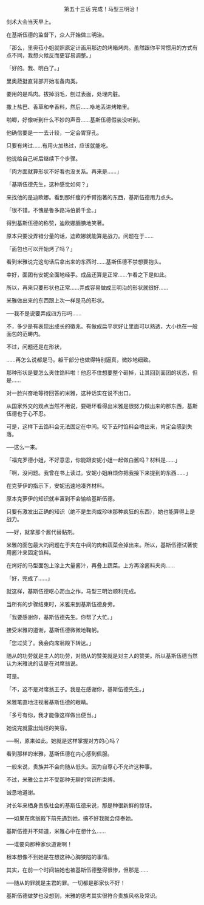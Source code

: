 <p align="center">第五十三话 完成！马型三明治！</p>

剑术大会当天早上。

在基斯伍德的监督下，众人开始做三明治。

「那么，里奥菈小姐就照原定计画用那边的烤箱烤肉。虽然跟你平常惯用的方式有点不同，我想火候反而更容易调整。」

「好的。我、明白了。」

里奥菈挺直背部开始准备肉类。

要用的是鸡肉。拔掉羽毛，刨过表面，处理内脏。

撒上盐巴、香草和辛香料，然后……咻地丢进烤箱里。

啪唧，好像听到什么不妙的声音……基斯伍德假装没听到。

他确信要是一一去计较，一定会胃穿孔。

只要有烤过……有用火加热过，应该就能吃。

他说给自己听后继续下个步骤。

「肉方面就算形状不好看也没关系。再来是……」

「基斯伍德先生，这种感觉如何？」

来找他的是迪欧娜。看到那纤瘦的手臂抱著的东西，基斯伍德用力点头。

「很不错。不愧是鲁多路冯伯爵千金。」

得到基斯伍德的称赞，迪欧娜腼腆地笑著。

原本只要没弄错分量的话，迪欧娜就能算是战力。问题在于……

「面包也可以开始烤了吗？」

看到米雅说完这句话后拿出来的东西时……基斯伍德不禁想要抱头。

幸好，面团有安妮全面地经手。成品还算是正常……乍看之下是如此。

所以，再来只要形状也正常……弄成容易做成三明治的形状就很好……

米雅做出来的东西跟上次一样是马的形状。

──我不是说要弄成四方形吗……

不，多少是有表现出成长的徵兆。有做成扁平状好让里面可以熟透，大小也在一般面包的范畴内。

不过，问题还是在形状，

……再怎么说都是马。躯干部分也做得特别逼真，微妙地细致。

那种形状是要怎么夹住馅料啦！他忍不住想要整个砸掉，让其回到面团的状态，但是……

对一脸兴奋地等待回答的米雅，这种话实在说不出口。

从国家外交的观点当然不用说，要砸坏看得出米雅是很努力做出来的那东西，基斯伍德也于心不忍。

可是，这样下去馅料会无法固定在中间。咬下去时馅料会喷出来，肯定会感到失落。

──这么一来。

「福克罗德小姐，不好意思，你能跟安妮小姐一起做白酱吗？材料是……」

「啊，没问题。我曾在书上读过。安妮小姐麻烦你把我接下来提到的东西……」

在克萝伊的指示下，安妮迅速地凑齐材料。

原本克萝伊的知识就丰富到不会输给基斯伍德。

只要有激发出正确的知识（绝不是生肉或珍味那种疯狂的东西），她也能算得上是战力。

──好，就拿那个酱代替黏剂。

米雅的面包最大的问题在于夹在中间的肉和蔬菜会掉出来。所以，基斯伍德试著使用酱汁来固定馅料。

在烤好的马型面包上涂上大量酱汁，再叠上蔬菜。上方再涂酱料夹肉……

「好，完成了……」

就这样，基斯伍德呕心沥血之作，马型三明治顺利完成。

当所有的步骤结束时，米雅来到基斯伍德身旁。

「我要感谢你，基斯伍德先生。你帮了大忙。」

接受米雅的道谢，基斯伍德微微地鞠躬。

「您过奖了。我会向席翁殿下转达。」

随从的功劳就是主人的功劳，对随从的赞美就是对主人的赞美。所以基斯伍德当然认为米雅说的话是在对席翁说。

可是。

「不，这不是对席翁王子。我是在感谢你，基斯伍德先生。」

米雅笔直地注视著基斯伍德的眼睛。

「多亏有你，我才能像这样做出便当。」

她说完就露出灿烂的笑容。

──啊，原来如此。她就是这样掌握对方的心吗？

看到那样的米雅，基斯伍德在内心感到佩服。

一般来说，贵族并不会向随从低头。因为自尊心不允许这种事。

不过，米雅公主并不受那种无聊的常识所束缚。

诚恳地道谢。

对长年来栖身贵族社会的基斯伍德来说，那是种很新鲜的惊讶。

──如果在席翁殿下前先遇到她，搞不好我就会侍奉她。

基斯伍德并不知道，米雅心中在想什么……

──谁要向那种家伙道谢啊！

根本想像不到她是在想这种心胸狭隘的事情。

其实，在前一个时间轴她也被基斯伍德整得很惨，但那是……

──随从的罪就是主君的罪。一切都是那家伙不好！

基斯伍德做梦也没想到，米雅的思考其实很符合贵族风格及常识。

